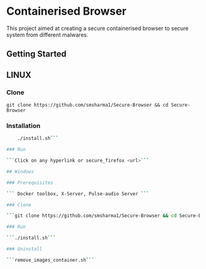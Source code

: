 # Containerised Browser

This project aimed at creating a secure containerised browser to secure system from different malwares.

## Getting Started

## LINUX

### Clone

```git clone https://github.com/smsharma1/Secure-Browser && cd Secure-Browser```

### Installation
``` ./install_docker.sh
	./install.sh```

### Run

```Click on any hyperlink or secure_firefox <url>```

## Windows

### Prerequisites

``` Docker toolbox, X-Server, Pulse-audio Server ```

### Clone

```git clone https://github.com/smsharma1/Secure-Browser && cd Secure-Browser```

### Run

```./install.sh```

### Uninstall

```remove_images_container.sh```

